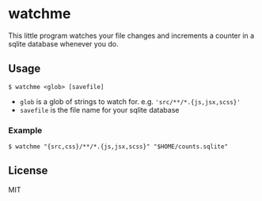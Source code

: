 # watchme

This little program watches your file changes and increments a counter
in a sqlite database whenever you do.

## Usage

```
$ watchme <glob> [savefile]
```

- `glob` is a glob of strings to watch for. e.g. `'src/**/*.{js,jsx,scss}'`
- `savefile` is the file name for your sqlite database

### Example

```
$ watchme "{src,css}/**/*.{js,jsx,scss}" "$HOME/counts.sqlite"
```

## License

MIT
